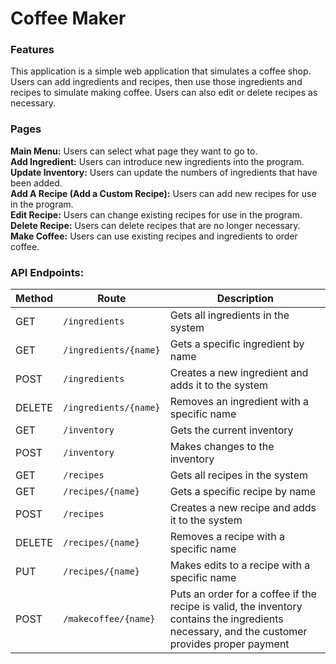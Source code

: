 # Coffee Maker

### Features
This application is a simple web application that simulates a coffee shop. Users can add ingredients and recipes, then use those ingredients and recipes to simulate making coffee.  Users can also edit or delete recipes as necessary.

### Pages
<b>Main Menu:</b> Users can select what page they want to go to.<br>
<b>Add Ingredient:</b> Users can introduce new ingredients into the program.<br>
<b>Update Inventory:</b> Users can update the numbers of ingredients that have been added.<br>
<b>Add A Recipe (Add a Custom Recipe):</b> Users can add new recipes for use in the program.<br>
<b>Edit Recipe:</b> Users can change existing recipes for use in the program.<br>
<b>Delete Recipe:</b> Users can delete recipes that are no longer necessary.<br>
<b>Make Coffee:</b> Users can use existing recipes and ingredients to order coffee.<br>

### API Endpoints:
| Method | Route | Description |
|--|--|-------------------------|
| GET | `/ingredients` | Gets all ingredients in the system |
| GET | `/ingredients/{name}` | Gets a specific ingredient by name |
| POST | `/ingredients` | Creates a new ingredient and adds it to the system |
| DELETE | `/ingredients/{name}` | Removes an ingredient with a specific name |
| GET | `/inventory` | Gets the current inventory |
| POST | `/inventory` | Makes changes to the inventory |
| GET | `/recipes` | Gets all recipes in the system |
| GET | `/recipes/{name}` | Gets a specific recipe by name |
| POST | `/recipes` | Creates a new recipe and adds it to the system |
| DELETE | `/recipes/{name}` | Removes a recipe with a specific name |
| PUT | `/recipes/{name}` | Makes edits to a recipe with a specific name |
| POST | `/makecoffee/{name}` | Puts an order for a coffee if the recipe is valid, the inventory contains the ingredients necessary, and the customer provides proper payment |
